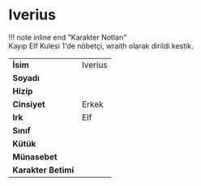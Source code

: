 # Iverius   
!!! note inline end "Karakter Notları"  
	Kayıp Elf Kulesi 1'de nöbetçi, wraith olarak dirildi kestik.     
  
|  |  |  
|---|---|  
| **İsim** | Iverius |  
| **Soyadı** |  |  
| **Hizip** |  |  
| **Cinsiyet** | Erkek |  
| **Irk** | Elf |  
| **Sınıf** |  |  
| **Kütük** |  |  
| **Münasebet** |  |  
| **Karakter Betimi** |  |  
  
  
